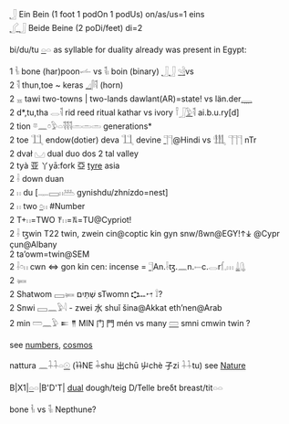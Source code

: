 [𓃀](𓃀) Ein Bein (1 foot 1 podOn 1 podUs) on/as/us=1 eins  
[𓂾](𓂾)[𓃀](𓃀) Beide Beine (2 poDi/feet) di=2  
  
bi/du/tu [𓏏](𓏏)𓏏 as syllable for duality already was present in Egypt:  
  
1 𓌠𓏤 bone (har)poon𓌡 vs 𓌟𓏤 boin (binary) [𓃀](𓃀)[𓃀](𓃀) [𓄹](𓄹)[𓄻](𓄻)vs  
2 𓌟 thun,toe ~ keras [𓈎](𓈎)𓋴𓌟 (horn)   
2 𓈇 tawi   two-towns | two-lands dawlant(AR)=state! vs län.der[𓇾](𓇾)  
2 d*,tu,tha  𓂋𓌟 rid reed ritual kathar vs ivory 𓍋𓃀[𓅱](𓅱)𓌟 ai.b.u.ry[d]   
2 tion 𓎼𓈖𓏌𓅱𓏏𓌟𓌟𓌟𓏛𓏛𓏛 generations*  
2 toe 𓃅  endow(dotier) deva 𓃅 devine [𓊹](𓊹)𓊹@Hindi vs 𓃃 𓊹𓊹𓊹 nTr  
2 dvał 𓈋 dual duo dos 2 tal valley  
2 tyà 亚 丫yā:fork 亞 [tyre](tyre) asia  
2 𓌢 down duan   
2 𓏮 du [𓊃𓈙𓏮𓅹 gynishdu/zhnízdo=nest]  
2 𓏮 two  [𓏌](𓏌)𓏮 #Number  
2 T+𓏮=TWO 𐠰𓏮=𐠱=TU@Cypriot!  
2 𓌢 ꜩwin  T22 twin, zwein cin@coptic kin gyn snw/ßwn@EGY!𐠮𐠯 @Cypr çun@Albany   
2 ta’owm=twin@SEM   
2 𓌢𓏌𓏮 cwn ⇔ gon kin cen: incense = [𓊹](𓊹)An.𓌢ꜩ.𓈖n.𓍿c.𓂋r𓆴𓈒𓏥 [𓍑](𓍑)[𓊮](𓊮)  
2 𓍃   
2 Shatwom 𓈙𓍃 שְׁתַּיִם sTwomn 𐎘𐎐𐎎 𓍏?  
2 Snwi 𓈙𓈖𓅱𓇋 - zwei 水 shuǐ šina@Akkat eth’nen@Arab  
2 min 𓏠𓈖𓅱  𒋰 𒈫 MIN 门 門 mén vs many [𓏠](𓏠) smni cmwin twin ?  
  
  
see [numbers](numbers), [cosmos](cosmos)  
  
nattura 𓈖𓇑𓇑𓏏[𓇳](𓇳)  (𐦌NE 𓇓shu  出chū 屮chè 子zi 𓇑𓇑tu) see [Nature](Nature)  
  
B|X1|[𓏏](𓏏)𓏏|B'D'T| [dual](dual) dough/teig D/Telle breδt breast/tit𓏏𓏏  
  
bone 𓌠𓏤 vs 𓌟𓏤 Nepthune?